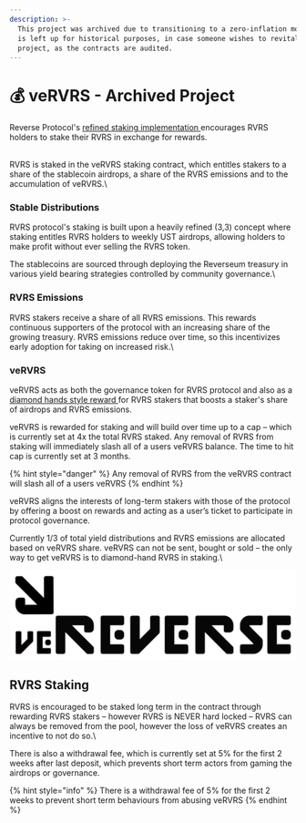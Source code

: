 ```yaml
---
description: >-
  This project was archived due to transitioning to a zero-inflation model. It
  is left up for historical purposes, in case someone wishes to revitalize this
  project, as the contracts are audited.
---
```


# 💰 veRVRS - Archived Project

Reverse Protocol's [refined staking implementation ](https://medium.com/@reverseprotocolONE/reverse-reinvents-rewarding-stakers-a2ef100c4519)encourages RVRS holders to stake their RVRS in exchange for rewards.

\
RVRS is staked in the veRVRS staking contract, which entitles stakers to a share of the stablecoin airdrops, a share of the RVRS emissions and to the accumulation of veRVRS.\


### **Stable Distributions**

RVRS protocol's staking is built upon a heavily refined (3,3) concept where staking entitles RVRS holders to weekly UST airdrops, allowing holders to make profit without ever selling the RVRS token.

The stablecoins are sourced through deploying the Reverseum treasury in various yield bearing strategies controlled by community governance.\


### **RVRS Emissions**

RVRS stakers receive a share of all RVRS emissions. This rewards continuous supporters of the protocol with an increasing share of the growing treasury. RVRS emissions reduce over time, so this incentivizes early adoption for taking on increased risk.\


### **veRVRS**

veRVRS acts as both the governance token for RVRS protocol and also as a [diamond hands style reward ](https://medium.com/@reverseprotocolONE/diamond-hands-through-vervrs-46dad3106d3)for RVRS stakers that boosts a staker's share of airdrops and RVRS emissions.

veRVRS is rewarded for staking and will build over time up to a cap – which is currently set at 4x the total RVRS staked. Any removal of RVRS from staking will immediately slash all of a users veRVRS balance. The time to hit cap is currently set at 3 months.

{% hint style="danger" %}
Any removal of RVRS from the veRVRS contract will slash all of a users veRVRS
{% endhint %}

veRVRS aligns the interests of long-term stakers with those of the protocol by offering a boost on rewards and acting as a user’s ticket to participate in protocol governance.

Currently 1/3 of total yield distributions and RVRS emissions are allocated based on veRVRS share. veRVRS can not be sent, bought or sold – the only way to get veRVRS is to diamond-hand RVRS in staking.\


![](../.gitbook/assets/image.png)

## **RVRS Staking**

RVRS is encouraged to be staked long term in the contract through rewarding RVRS stakers – however RVRS is NEVER hard locked – RVRS can always be removed from the pool, however the loss of veRVRS creates an incentive to not do so.\


There is also a withdrawal fee, which is currently set at 5% for the first 2 weeks after last deposit, which prevents short term actors from gaming the airdrops or governance.

{% hint style="info" %}
There is a withdrawal fee of 5% for the first 2 weeks to prevent short term behaviours from abusing veRVRS
{% endhint %}
